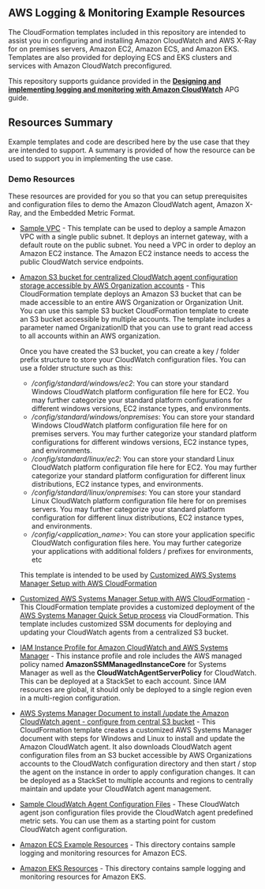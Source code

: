 ## AWS Logging & Monitoring Example Resources
The CloudFormation templates included in this repository are intended to assist you in configuring and installing Amazon CloudWatch and AWS X-Ray for on premises servers, Amazon EC2, Amazon ECS, and Amazon EKS. Templates are also provided for deploying ECS and EKS clusters and services with Amazon CloudWatch preconfigured.

This repository supports guidance provided in the **[Designing and implementing logging and monitoring with Amazon CloudWatch](https://docs.aws.amazon.com/prescriptive-guidance/latest/implementing-logging-monitoring-cloudwatch/welcome.html?did=pg_card&trk=pg_card)** APG guide.

## Resources Summary
Example templates and code are described here by the use case that they are intended to support.  A summary is provided of how the resource can be used to support you in implementing the use case.

### Demo Resources
These resources are provided for you so that you can setup prerequisites and configuration files to demo the Amazon CloudWatch agent, Amazon X-Ray, and the Embedded Metric Format.

* [Sample VPC](./create_vpc_example.yaml) - This template can be used to deploy a sample Amazon VPC with a single public subnet.  It deploys an internet gateway, with a default route on the public subnet.  You need a VPC in order to deploy an Amazon EC2 instance.  The Amazon EC2 instance needs to access the public CloudWatch service endpoints.

* [Amazon S3 bucket for centralized CloudWatch agent configuration storage accessible by AWS Organization accounts](./cloudwatch-config-s3-bucket.yaml) - This CloudFormation template deploys an Amazon S3 bucket that can be made accessible to an entire AWS Organization or Organization Unit.  You can use this sample S3 bucket CloudFormation template to create an S3 bucket accessible by multiple accounts.  The template includes a parameter named OrganizationID that you can use to grant read access to all accounts within an AWS organization.

  Once you have created the S3 bucket, you can create a key / folder prefix structure to store your CloudWatch configuration files.  You can use a folder structure such as this:

    * */config/standard/windows/ec2*:  You can store your standard Windows CloudWatch platform configuration file here for EC2.  You may further categorize your standard platform configurations for different windows versions, EC2 instance types, and environments.
    * */config/standard/windows/onpremises*:  You can store your standard Windows CloudWatch platform configuration file here for on premises servers.  You may further categorize your standard platform configurations for different windows versions, EC2 instance types, and environments.
    * */config/standard/linux/ec2*:  You can store your standard Linux CloudWatch platform configuration file here for EC2.  You may further categorize your standard platform configuration for different linux distributions, EC2 instance types, and environments.
    * */config/standard/linux/onpremises*:  You can store your standard Linux CloudWatch platform configuration file here for on premises servers.  You may further categorize your standard platform configuration for different linux distributions, EC2 instance types, and environments.
    * */config/<application_name>*:  You can store your application specific CloudWatch configuration files here.  You may further categorize your applications with additional folders / prefixes for environments, etc

  This template is intended to be used by [Customized AWS Systems Manager Setup with AWS CloudFormation](./custom_ssm_setup/)

* [Customized AWS Systems Manager Setup with AWS CloudFormation](./custom_ssm_setup/) - This CloudFormation template provides a customized deployment of the [AWS Systems Manager Quick Setup process](https://docs.aws.amazon.com/systems-manager/latest/userguide/systems-manager-quick-setup.html) via CloudFormation.  This template includes customized SSM documents for deploying and updating your CloudWatch agents from a centralized S3 bucket.

* [IAM Instance Profile for Amazon CloudWatch and AWS Systems Manager](./ssm-cloudwatch-instance-role.yaml) - This instance profile and role includes the AWS managed policy named **AmazonSSMManagedInstanceCore** for Systems Manager as well as the **CloudWatchAgentServerPolicy** for CloudWatch.  This can be deployed at a StackSet to each account.  Since IAM resources are global, it should only be deployed to a single region even in a multi-region configuration.

* [AWS Systems Manager Document to install /update the Amazon CloudWatch agent - configure from central S3 bucket](./custom_ssm_setup/InstallAndManageCloudWatchDocument.yaml) - This CloudFormation template creates a customized AWS Systems Manager document with steps for Windows and Linux to install and update the Amazon CloudWatch agent.  It also downloads CloudWatch agent configuration files from an S3 bucket accessible by AWS Organizations accounts to the CloudWatch configuration directory and then start / stop the agent on the instance in order to apply configuration changes.  It can be deployed as a StackSet to multiple accounts and regions to centrally maintain and update your CloudWatch agent management.

* [Sample CloudWatch Agent Configuration Files](./cloudwatch_agent_configs) - These CloudWatch agent json configuration files provide the CloudWatch agent predefined metric sets.  You can use them as a starting point for custom CloudWatch agent configuration.

* [Amazon ECS Example Resources](./examples/ecs) - This directory contains sample logging and monitoring resources for Amazon ECS.

* [Amazon EKS Resources](./examples/eks) - This directory contains sample logging and monitoring resources for Amazon EKS.
